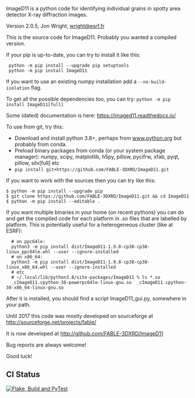 

ImageD11 is a python code for identifying individual grains in spotty area detector X-ray diffraction images.

Version 2.0.5, Jon Wright, wright@esrf.fr

This is the source code for ImageD11. Probably you wanted a compiled version.

If your pip is up-to-date, you can try to install it like this:
```
 python -m pip install --upgrade pip setuptools
 python -m pip install ImageD11
```
If you want to use an existing numpy installation add a `--no-build-isolation` flag.

To get all the possible dependencies too, you can try:
 `python -m pip install ImageD11[full]`

Some (dated) documentation is here: https://imaged11.readthedocs.io/

To use from git, try this:

 - Download and install python 3.8+, perhaps from www.python.org but probably from conda.
 - Preload binary packages from conda (or your system package manager): 
    numpy, scipy, matplotlib, h5py, pillow, pycifrw, xfab, pyqt, pillow, silx[full] etc
 - `pip install git+https://github.com/FABLE-3DXRD/ImageD11.git`
 
If you want to work with the sources then you can try like this:
 ```
 $ python -m pip install --upgrade pip
 $ git clone https://github.com/FABLE-3DXRD/ImageD11.git && cd ImageD11
 $ python -m pip install --editable .
 ```

If you want multiple binaries in your home (on recent pythons) you can do and get the compiled code
for each platform in .so files that are labelled by platform. This is potentially useful for a
heterogeneous cluster (like at ESRF): 
```
  # on ppc64le:
  python3 -m pip install dist/ImageD11-1.9.8-cp38-cp38-linux_ppc64le.whl --user --ignore-installed
  # on x86_64:
  python3 -m pip install dist/ImageD11-1.9.8-cp38-cp38-linux_x86_64.whl --user --ignore-installed
  # etc
  # ~/.local/lib/python3.8/site-packages/ImageD11 % ls *.so
  _cImageD11.cpython-38-powerpc64le-linux-gnu.so  _cImageD11.cpython-38-x86_64-linux-gnu.so
```

After it is installed, you should find a script ImageD11_gui.py, somewhere in your path.

Until 2017 this code was mostly developed on sourceforge at http://sourceforge.net/projects/fable/ 

It is now developed at http://github.com/FABLE-3DXRD/ImageD11 

Bug reports are always welcome!

Good luck!

## CI Status

[![Flake, Build and PyTest](https://github.com/FABLE-3DXRD/ImageD11/actions/workflows/build_flake_pytest_ubuntu2004.yml/badge.svg)](https://github.com/FABLE-3DXRD/ImageD11/actions/workflows/build_flake_pytest_ubuntu2004.yml)

<!--

Windows: [![Build status](https://ci.appveyor.com/api/projects/status/4pdlvsj2grtk0hel?svg=true)](https://ci.appveyor.com/project/jonwright/imaged11)

Linux: [![CircleCI](https://circleci.com/gh/jonwright/ImageD11.svg?style=svg)](https://circleci.com/gh/jonwright/ImageD11)

Macos + Linux [![Build Status](https://travis-ci.com/jonwright/ImageD11.svg?branch=master)](https://travis-ci.com/jonwright/ImageD11)

-->
